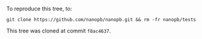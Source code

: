 To reproduce this tree, to:

`git clone https://github.com/nanopb/nanopb.git && rm -fr nanopb/tests`

This tree was cloned at commit `f8ac4637`.
